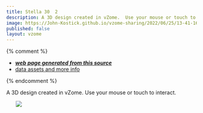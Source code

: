 ```yaml
---
title: Stella 30  2
description: A 3D design created in vZome.  Use your mouse or touch to interact.
image: https://John-Kostick.github.io/vzome-sharing/2022/06/25/13-41-16-Stella-30--2/Stella-30--2.png
published: false
layout: vzome
---
```


{% comment %}
 - [***web page generated from this source***](<https://John-Kostick.github.io/vzome-sharing/2022/06/25/Stella-30--2-13-41-16.html>)
 - [data assets and more info](<https://github.com/John-Kostick/vzome-sharing/tree/main/2022/06/25/13-41-16-Stella-30--2/>)
 
{% endcomment %}

A 3D design created in vZome.  Use your mouse or touch to interact.

<vzome-viewer style="width: 87%; height: 60vh; margin: 5%"
       src="https://John-Kostick.github.io/vzome-sharing/2022/06/25/13-41-16-Stella-30--2/Stella-30--2.vZome" >
  <img src="https://John-Kostick.github.io/vzome-sharing/2022/06/25/13-41-16-Stella-30--2/Stella-30--2.png" />
</vzome-viewer>